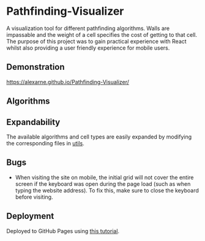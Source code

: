 # Pathfinding-Visualizer

A visualization tool for different pathfinding algorithms. Walls are impassable and the weight of a cell specifies the cost of getting to that cell. The purpose of this project was to gain practical experience with React whilst also providing a user friendly experience for mobile users.

## Demonstration

https://alexarne.github.io/Pathfinding-Visualizer/

## Algorithms

## Expandability

The available algorithms and cell types are easily expanded by modifying the corresponding files in [utils](./src/utils/).

## Bugs

* When visiting the site on mobile, the initial grid will not cover the entire screen if the keyboard was open during the page load (such as when typing the website address). To fix this, make sure to close the keyboard before visiting.

## Deployment

Deployed to GitHub Pages using [this tutorial](https://youtu.be/XhoWXhyuW_I).
